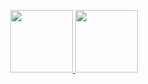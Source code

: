 <p align="center">
    <a href="https://ucode.world/en/" target="_blank">
        <img src="" height="100px">
    </a>
    <a href="https://lms.khpi.ucode-connect.study/login" target="_blank">
        <img src="" height="100px">
    </a>
</p>
